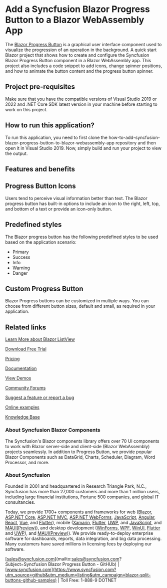 # Add a Syncfusion Blazor Progress Button to a Blazor WebAssembly App

The [Blazor Progress Button](https://www.syncfusion.com/blazor-components/blazor-progress-button?utm_source=github&utm_medium=listing&utm_campaign=blazor-split-buttons-github-samples) is a graphical user interface component used to visualize the progression of an operation in the background. A quick start Blazor project that shows how to create and configure the Syncfusion Blazor Progress Button component in a Blazor WebAssembly app. This project also includes a code snippet to add icons, change spinner positions, and how to animate the button content and the progress button spinner. 

## Project pre-requisites
Make sure that you have the compatible versions of Visual Studio 2019 or 2022 and .NET Core SDK latest version in your machine before starting to work on this project.

## How to run this application?
To run this application, you need to first clone the how-to-add-syncfusion-blazor-progress-button-to-blazor-webassembly-app repository and then open it in Visual Studio 2019. Now, simply build and run your project to view the output.

## Features and benefits

## Progress Button Icons

Users tend to perceive visual information better than text. The Blazor progress button has built-in options to include an icon to the right, left, top, and bottom of a text or provide an icon-only button.

## Predefined styles

The Blazor progress button has the following predefined styles to be used based on the application scenario:

* Primary
* Success
* Info
* Warning
* Danger

## Custom Progress Button

Blazor Progress buttons can be customized in multiple ways. You can choose from different button sizes, default and small, as required in your application.

## Related links
[Learn More about Blazor ListView](https://www.syncfusion.com/blazor-components/blazor-progress-button?utm_source=github&utm_medium=listing&utm_campaign=blazor-split-buttons-github-samples)

[Download Free Trial](https://www.syncfusion.com/downloads/blazor?utm_source=github&utm_medium=listing&utm_campaign=blazor-split-buttons-github-samples)

[Pricing](https://www.syncfusion.com/sales/products/blazor?utm_source=github&utm_medium=listing&utm_campaign=blazor-split-buttons-github-samples)

[Documentation](https://blazor.syncfusion.com/documentation/progress-button/getting-started?utm_source=github&utm_medium=listing&utm_campaign=blazor-split-buttons-github-samples)

[View Demos](https://blazor.syncfusion.com/demos/buttons/progress-button?utm_source=github&utm_medium=listing&utm_campaign=blazor-split-buttons-github-samples)

[Community Forums](https://www.syncfusion.com/forums/blazor-components?utm_source=github&utm_medium=listing&utm_campaign=blazor-split-buttons-github-samples)

[Suggest a feature or report a bug](https://www.syncfusion.com/feedback/blazor-components?utm_source=github&utm_medium=listing&utm_campaign=blazor-split-buttons-github-samples)

[Online examples](https://blazor.syncfusion.com/demos/buttons/dropdown-menu?utm_source=github&utm_medium=listing&utm_campaign=blazor-split-buttons-github-samples)

[Knowledge Base](https://www.syncfusion.com/kb/blazor-components?utm_source=github&utm_medium=listing&utm_campaign=blazor-split-buttons-github-samples)

### About Syncfusion Blazor Components
The Syncfusion's Blazor components library offers over 70 UI components to work with Blazor server-side and client-side (Blazor WebAssembly) projects seamlessly. In addition to Progress Button, we provide popular Blazor Components such as DataGrid, Charts, Scheduler, Diagram, Word Processor, and more.

### About Syncfusion

Founded in 2001 and headquartered in Research Triangle Park, N.C., Syncfusion has more than 27,000 customers and more than 1 million users, including large financial institutions, Fortune 500 companies, and global IT consultancies.
 
Today, we provide 1700+ components and frameworks for web ([Blazor](https://www.syncfusion.com/blazor-components?utm_source=github&utm_medium=listing&utm_campaign=blazor-split-buttons-github-samples), [ASP.NET Core](https://www.syncfusion.com/aspnet-core-ui-controls?utm_source=github&utm_medium=listing&utm_campaign=blazor-split-buttons-github-samples), [ASP.NET MVC](https://www.syncfusion.com/aspnet-mvc-ui-controls?utm_source=github&utm_medium=listing&utm_campaign=blazor-split-buttons-github-samples), [ASP.NET WebForms](https://www.syncfusion.com/jquery/aspnet-webforms-ui-controls?utm_source=github&utm_medium=listing&utm_campaign=blazor-split-buttons-github-samples), [JavaScript](https://www.syncfusion.com/javascript-ui-controls?utm_source=github&utm_medium=listing&utm_campaign=blazor-split-buttons-github-samples), [Angular](https://www.syncfusion.com/angular-ui-components?utm_source=github&utm_medium=listing&utm_campaign=blazor-split-buttons-github-samples), [React](https://www.syncfusion.com/react-ui-components?utm_source=github&utm_medium=listing&utm_campaign=blazor-split-buttons-github-samples), [Vue](https://www.syncfusion.com/vue-ui-components?utm_source=github&utm_medium=listing&utm_campaign=blazor-split-buttons-github-samples), and [Flutter](https://www.syncfusion.com/flutter-widgets?utm_source=github&utm_medium=listing&utm_campaign=blazor-split-buttons-github-samples)), mobile ([Xamarin](https://www.syncfusion.com/xamarin-ui-controls?utm_source=github&utm_medium=listing&utm_campaign=blazor-split-buttons-github-samples), [Flutter](https://www.syncfusion.com/flutter-widgets?utm_source=github&utm_medium=listing&utm_campaign=blazor-split-buttons-github-samples), [UWP](https://www.syncfusion.com/uwp-ui-controls?utm_source=github&utm_medium=listing&utm_campaign=blazor-split-buttons-github-samples), and [JavaScript](https://www.syncfusion.com/javascript-ui-controls?utm_source=github&utm_medium=listing&utm_campaign=blazor-split-buttons-github-samples), and [MAUI(Preview)](https://www.syncfusion.com/maui-controls?utm_source=github&utm_medium=listing&utm_campaign=blazor-split-buttons-github-samples)), and desktop development ([WinForms](https://www.syncfusion.com/winforms-ui-controls?utm_source=github&utm_medium=listing&utm_campaign=blazor-split-buttons-github-samples), [WPF](https://www.syncfusion.com/wpf-controls?utm_source=github&utm_medium=listing&utm_campaign=blazor-split-buttons-github-samples), [WinUI](https://www.syncfusion.com/winui-controls?utm_source=github&utm_medium=listing&utm_campaign=blazor-split-buttons-github-samples), [Flutter](https://www.syncfusion.com/flutter-widgets?utm_source=github&utm_medium=listing&utm_campaign=blazor-split-buttons-github-samples) and [UWP](https://www.syncfusion.com/uwp-ui-controls?utm_source=github&utm_medium=listing&utm_campaign=blazor-split-buttons-github-samples)), and [MAUI(Preview)](https://www.syncfusion.com/maui-controls?utm_source=github&utm_medium=listing&utm_campaign=blazor-split-buttons-github-samples)). We provide ready-to-deploy enterprise software for dashboards, reports, data integration, and big data processing. Many customers have saved millions in licensing fees by deploying our software.

[sales@syncfusion.com](mailto:sales@syncfusion.com?Subject=Syncfusion Blazor Progress Button - GitHUb) | [www.syncfusion.com](https://www.syncfusion.com?utm_source=github&utm_medium=listing&utm_campaign=blazor-split-buttons-github-samples) | Toll Free: 1-888-9 DOTNET
